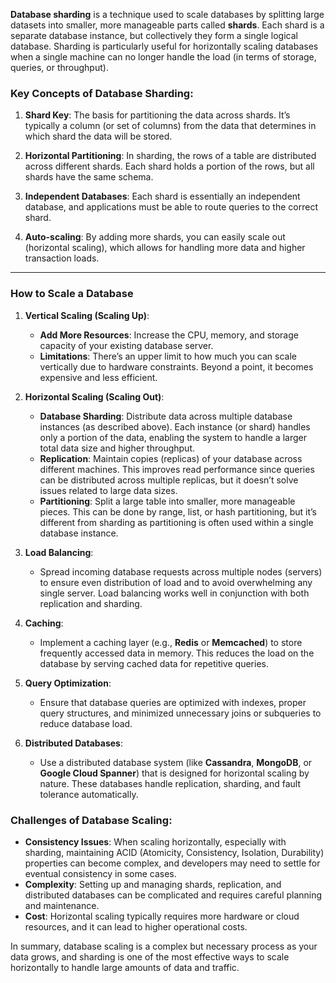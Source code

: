 **Database sharding** is a technique used to scale databases by splitting large datasets into smaller, more manageable parts called **shards**. Each shard is a separate database instance, but collectively they form a single logical database. Sharding is particularly useful for horizontally scaling databases when a single machine can no longer handle the load (in terms of storage, queries, or throughput).

### Key Concepts of Database Sharding:
1. **Shard Key**: The basis for partitioning the data across shards. It’s typically a column (or set of columns) from the data that determines in which shard the data will be stored.
   
2. **Horizontal Partitioning**: In sharding, the rows of a table are distributed across different shards. Each shard holds a portion of the rows, but all shards have the same schema.

3. **Independent Databases**: Each shard is essentially an independent database, and applications must be able to route queries to the correct shard.

4. **Auto-scaling**: By adding more shards, you can easily scale out (horizontal scaling), which allows for handling more data and higher transaction loads.

---

### How to Scale a Database

1. **Vertical Scaling (Scaling Up)**:
   - **Add More Resources**: Increase the CPU, memory, and storage capacity of your existing database server.
   - **Limitations**: There’s an upper limit to how much you can scale vertically due to hardware constraints. Beyond a point, it becomes expensive and less efficient.

2. **Horizontal Scaling (Scaling Out)**:
   - **Database Sharding**: Distribute data across multiple database instances (as described above). Each instance (or shard) handles only a portion of the data, enabling the system to handle a larger total data size and higher throughput.
   - **Replication**: Maintain copies (replicas) of your database across different machines. This improves read performance since queries can be distributed across multiple replicas, but it doesn’t solve issues related to large data sizes.
   - **Partitioning**: Split a large table into smaller, more manageable pieces. This can be done by range, list, or hash partitioning, but it’s different from sharding as partitioning is often used within a single database instance.

3. **Load Balancing**:
   - Spread incoming database requests across multiple nodes (servers) to ensure even distribution of load and to avoid overwhelming any single server. Load balancing works well in conjunction with both replication and sharding.

4. **Caching**:
   - Implement a caching layer (e.g., **Redis** or **Memcached**) to store frequently accessed data in memory. This reduces the load on the database by serving cached data for repetitive queries.
   
5. **Query Optimization**:
   - Ensure that database queries are optimized with indexes, proper query structures, and minimized unnecessary joins or subqueries to reduce database load.

6. **Distributed Databases**:
   - Use a distributed database system (like **Cassandra**, **MongoDB**, or **Google Cloud Spanner**) that is designed for horizontal scaling by nature. These databases handle replication, sharding, and fault tolerance automatically.

### Challenges of Database Scaling:
- **Consistency Issues**: When scaling horizontally, especially with sharding, maintaining ACID (Atomicity, Consistency, Isolation, Durability) properties can become complex, and developers may need to settle for eventual consistency in some cases.
- **Complexity**: Setting up and managing shards, replication, and distributed databases can be complicated and requires careful planning and maintenance.
- **Cost**: Horizontal scaling typically requires more hardware or cloud resources, and it can lead to higher operational costs.

In summary, database scaling is a complex but necessary process as your data grows, and sharding is one of the most effective ways to scale horizontally to handle large amounts of data and traffic.
